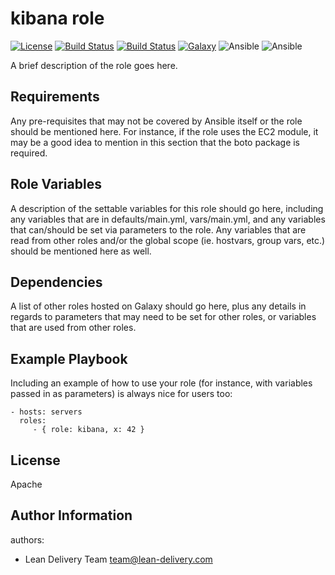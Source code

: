 kibana role
=========
[![License](https://img.shields.io/badge/license-Apache-green.svg?style=flat)](https://raw.githubusercontent.com/lean-delivery/ansible-role-kibana/master/LICENSE)
[![Build Status](https://travis-ci.org/lean-delivery/ansible-role-kibana.svg?branch=master)](https://travis-ci.org/lean-delivery/ansible-role-kibana)
[![Build Status](https://gitlab.com/lean-delivery/ansible-role-kibana/badges/master/build.svg)](https://gitlab.com/lean-delivery/ansible-role-kibana)
[![Galaxy](https://img.shields.io/badge/galaxy-lean__delivery.kibana-blue.svg)](https://galaxy.ansible.com/lean_delivery/kibana)
![Ansible](https://img.shields.io/ansible/role/d/role_id.svg)
![Ansible](https://img.shields.io/badge/dynamic/json.svg?label=min_ansible_version&url=https%3A%2F%2Fgalaxy.ansible.com%2Fapi%2Fv1%2Froles%2Frole_id%2F&query=$.min_ansible_version)

A brief description of the role goes here.

Requirements
------------

Any pre-requisites that may not be covered by Ansible itself or the role should
be mentioned here. For instance, if the role uses the EC2 module, it may be a
good idea to mention in this section that the boto package is required.

Role Variables
--------------

A description of the settable variables for this role should go here, including
any variables that are in defaults/main.yml, vars/main.yml, and any variables
that can/should be set via parameters to the role. Any variables that are read
from other roles and/or the global scope (ie. hostvars, group vars, etc.) should
be mentioned here as well.

Dependencies
------------

A list of other roles hosted on Galaxy should go here, plus any details in
regards to parameters that may need to be set for other roles, or variables that
are used from other roles.

Example Playbook
----------------

Including an example of how to use your role (for instance, with variables
passed in as parameters) is always nice for users too:

    - hosts: servers
      roles:
         - { role: kibana, x: 42 }

License
-------
Apache

Author Information
------------------

authors:
  - Lean Delivery Team <team@lean-delivery.com>
